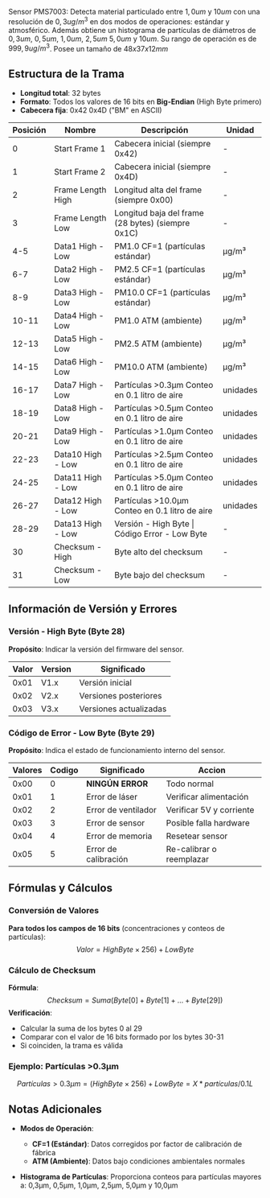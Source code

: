 Sensor PMS7003: Detecta material particulado entre $1,0um$ y $10um$ con una resolución de $0,3ug/m^3$ en dos modos de operaciones: estándar y atmosférico. Además obtiene un histograma de partículas de diámetros de $0,3 um$, $0,5um$, $1,0um$, $2,5um$ $5,0um$ y $10um$. Su rango de operación es de $999,9ug/m^3$. Posee un tamaño de $48x37x12mm$  

## Estructura de la Trama

- **Longitud total**: 32 bytes
- **Formato**: Todos los valores de 16 bits en **Big-Endian** (High Byte primero)
- **Cabecera fija**: 0x42 0x4D ("BM" en ASCII)

| Posición | Nombre            | Descripción                                       | Unidad   |
| -------- | ----------------- | ------------------------------------------------- | -------- |
| 0        | Start Frame 1     | Cabecera inicial (siempre 0x42)                   | -        |
| 1        | Start Frame 2     | Cabecera inicial (siempre 0x4D)                   | -        |
| 2        | Frame Length High | Longitud alta del frame (siempre 0x00)            | -        |
| 3        | Frame Length Low  | Longitud baja del frame (28 bytes) (siempre 0x1C) | -        |
| 4-5      | Data1 High - Low  | PM1.0 CF=1 (partículas estándar)                  | µg/m³    |
| 6-7      | Data2 High - Low  | PM2.5 CF=1  (partículas estándar)                 | µg/m³    |
| 8-9      | Data3 High - Low  | PM10.0 CF=1 (partículas estándar)                 | µg/m³    |
| 10-11    | Data4 High - Low  | PM1.0 ATM  (ambiente)                             | µg/m³    |
| 12-13    | Data5 High - Low  | PM2.5 ATM  (ambiente)                             | µg/m³    |
| 14-15    | Data6 High - Low  | PM10.0 ATM  (ambiente)                            | µg/m³    |
| 16-17    | Data7 High - Low  | Partículas >0.3µm Conteo en 0.1 litro de aire     | unidades |
| 18-19    | Data8 High - Low  | Partículas >0.5µm Conteo en 0.1 litro de aire     | unidades |
| 20-21    | Data9 High - Low  | Partículas >1.0µm Conteo en 0.1 litro de aire     | unidades |
| 22-23    | Data10 High - Low | Partículas >2.5µm Conteo en 0.1 litro de aire     | unidades |
| 24-25    | Data11 High - Low | Partículas >5.0µm Conteo en 0.1 litro de aire     | unidades |
| 26-27    | Data12 High - Low | Partículas >10.0µm Conteo en 0.1 litro de aire    | unidades |
| 28-29    | Data13 High - Low | Versión - High Byte \| Código Error - Low Byte    | -        |
| 30       | Checksum - High   | Byte alto del checksum                            | -        |
| 31       | Checksum - Low    |   Byte bajo del checksum                          | -        |

## Información de Versión y Errores

### Versión - High Byte (Byte 28)

**Propósito**: Indicar la versión del firmware del sensor.

| Valor | Version | Significado            |
| ----- | ------- | ---------------------- |
| 0x01  | V1.x    | Versión inicial        |
| 0x02  | V2.x    | Versiones posteriores  |
| 0x03  | V3.x    | Versiones actualizadas |

### Código de Error - Low Byte (Byte 29)

**Propósito**: Indica el estado de funcionamiento interno del sensor.

| Valores | Codigo | Significado          | Accion                     |
| ------- | ------ | -------------------- | -------------------------- |
| 0x00    | 0      | **NINGÚN ERROR**     | Todo normal                |
| 0x01    | 1      | Error de láser       | Verificar alimentación     |
| 0x02    | 2      | Error de ventilador  | Verificar 5V y corriente   |
| 0x03    | 3      | Error de sensor      | Posible falla hardware     |
| 0x04    | 4      | Error de memoria     | Resetear sensor            |
| 0x05    | 5      | Error de calibración |   Re-calibrar o reemplazar |

## Fórmulas y Cálculos

### Conversión de Valores

**Para todos los campos de 16 bits** (concentraciones y conteos de partículas):
$$Valor = HighByte \times 256) + LowByte$$

### Cálculo de Checksum

**Fórmula**:
$$Checksum = Suma(Byte[0] + Byte[1] + ... + Byte [29])$$
**Verificación**:
- Calcular la suma de los bytes 0 al 29
- Comparar con el valor de 16 bits formado por los bytes 30-31
- Si coinciden, la trama es válida

### Ejemplo: Partículas >0.3µm

$$Partículas >0.3μm = (HighByte × 256) + LowByte = X * partículas/0.1L$$
## Notas Adicionales

- **Modos de Operación**:
    - **CF=1 (Estándar)**: Datos corregidos por factor de calibración de fábrica
    - **ATM (Ambiente)**: Datos bajo condiciones ambientales normales
    
- **Histograma de Partículas**: Proporciona conteos para partículas mayores a: 0,3µm, 0,5µm, 1,0µm, 2,5µm, 5,0µm y 10,0µm